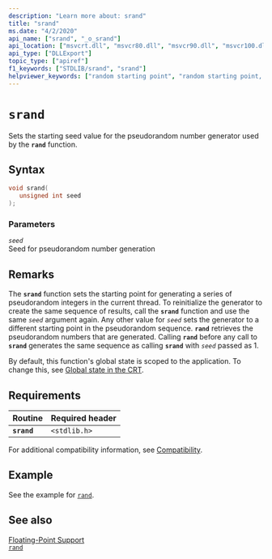 ```yaml
---
description: "Learn more about: srand"
title: "srand"
ms.date: "4/2/2020"
api_name: ["srand", "_o_srand"]
api_location: ["msvcrt.dll", "msvcr80.dll", "msvcr90.dll", "msvcr100.dll", "msvcr100_clr0400.dll", "msvcr110.dll", "msvcr110_clr0400.dll", "msvcr120.dll", "msvcr120_clr0400.dll", "ucrtbase.dll", "api-ms-win-crt-utility-l1-1-0.dll", "ntoskrnl.exe", "api-ms-win-crt-private-l1-1-0.dll"]
api_type: ["DLLExport"]
topic_type: ["apiref"]
f1_keywords: ["STDLIB/srand", "srand"]
helpviewer_keywords: ["random starting point", "random starting point, setting", "random numbers, generating", "srand function", "numbers, pseudorandom", "numbers, random", "pseudorandom numbers", "starting points, setting random", "starting points"]
---
```

# `srand`

Sets the starting seed value for the pseudorandom number generator used by the **`rand`** function.

## Syntax

```C
void srand(
   unsigned int seed
);
```

### Parameters

*`seed`*\
Seed for pseudorandom number generation

## Remarks

The **`srand`** function sets the starting point for generating a series of pseudorandom integers in the current thread. To reinitialize the generator to create the same sequence of results, call the **`srand`** function and use the same *`seed`* argument again. Any other value for *`seed`* sets the generator to a different starting point in the pseudorandom sequence. **`rand`** retrieves the pseudorandom numbers that are generated. Calling **`rand`** before any call to **`srand`** generates the same sequence as calling **`srand`** with *`seed`* passed as 1.

By default, this function's global state is scoped to the application. To change this, see [Global state in the CRT](../global-state.md).

## Requirements

|Routine|Required header|
|-------------|---------------------|
|**`srand`**|`<stdlib.h>`|

For additional compatibility information, see [Compatibility](../../c-runtime-library/compatibility.md).

## Example

See the example for [`rand`](rand.md).

## See also

[Floating-Point Support](../../c-runtime-library/floating-point-support.md)\
[`rand`](rand.md)
